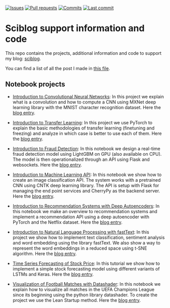 [![Issues](https://img.shields.io/github/issues/miguelgfierro/sciblog_support.svg)](https://github.com/miguelgfierro/sciblog_support/issues)
[![Pull requests](https://img.shields.io/github/issues-pr/miguelgfierro/sciblog_support.svg)](https://github.com/miguelgfierro/sciblog_support/pulls)
[![Commits](https://img.shields.io/github/commit-activity/y/miguelgfierro/sciblog_support.svg)](https://github.com/miguelgfierro/sciblog_support/commits/master)
[![Last commit](https://img.shields.io/github/last-commit/miguelgfierro/sciblog_support.svg)](https://github.com/miguelgfierro/sciblog_support/commits/master)

# Sciblog support information and code
This repo contains the projects, additional information and code to support my blog: [sciblog](https://miguelgfierro.com/).

You can find a list of all the post I made in [this file](miguelgfierro_posts.txt).

## Notebook projects

* [Introduction to Convolutional Neural Networks](A_Gentle_Introduction_to_CNN/Intro_CNN.ipynb): In this project we explain what is a convolution and how to compute a CNN using MXNet deep learning library with the MNIST character recognition dataset. Here the [blog entry](https://miguelgfierro.com/blog/2016/a-gentle-introduction-to-convolutional-neural-networks/).

* [Introduction to Transfer Learning](A_Gentle_Introduction_to_Transfer_Learning/Intro_Transfer_Learning.ipynb): In this project we use PyTorch to explain the basic methodologies of transfer learning (finetuning and freezing) and analyze in which case is better to use each of them. Here the [blog entry](https://miguelgfierro.com/blog/2017/a-gentle-introduction-to-transfer-learning-for-image-classification/).

* [Introduction to Fraud Detection](Intro_to_Fraud_Detection/fraud_detection.ipynb): In this notebook we design a real-time fraud detection model using LightGBM on GPU (also available on CPU). The model is then operationalized through an API using Flask and websockets. Here the [blog entry](https://github.com/miguelgfierro/sciblog_support/blob/master/Intro_to_Fraud_Detection/fraud_detection.ipynb).

* [Introduction to Machine Learning API](Intro_to_Machine_Learning_API/Intro_to_Cloud_ML_with_Flask_and_CNTK.ipynb): In this notebook we show how to create an image classification API. The system works with a pretrained CNN using CNTK deep learning library. The API is setup with Flask for managing the end point services and CherryPy as the backend server. Here the [blog entry](https://miguelgfierro.com/blog/2017/how-to-deploy-an-image-classification-api-based-on-deep-learning/).

* [Introduction to Recommendation Systems with Deep Autoencoders](Intro_to_Recommendation_Systems/Intro_Recommender.ipynb): In this notebook we make an overview to recommendation systems and implement a recommendation API using a deep autoencoder with PyTorch and the Netflix dataset. Here the [blog entry](https://miguelgfierro.com/blog/2018/introduction-to-recommendation-systems-with-deep-autoencoders/).

* [Introduction to Natural Language Processing with fastText](Intro_to_NLP_with_fastText/Intro_to_NLP.ipynb): In this project we show how to implement text classification, sentiment analysis and word embedding using the library fastText. We also show a way to represent the word embeddings in a reduced space using t-SNE algorithm. Here the [blog entry](https://miguelgfierro.com/blog/2017/a-gentle-introduction-to-text-classification-and-sentiment-analysis/).

* [Time Series Forecasting of Stock Price](Time_Series_Forecasting_of_Stock_Price/Stock_Price_Forecasting.ipynb): In this tutorial we show how to implement a simple stock forecasting model using different variants of LSTMs and Keras. Here the [blog entry](https://miguelgfierro.com/blog/2018/stock-price-prediction-with-lstms/).

* [Visualization of Football Matches with Datashader](Visualization_of_Football_Matches/visualization_football.ipynb): In this notebook we explain how to visualize all matches in the UEFA Champions League since its beginning using the python library datashader. To create the project we use the Lean Startup method. Here the [blog entry](https://miguelgfierro.com/blog/2016/how-to-develop-a-data-science-project-using-the-lean-startup-method/).



